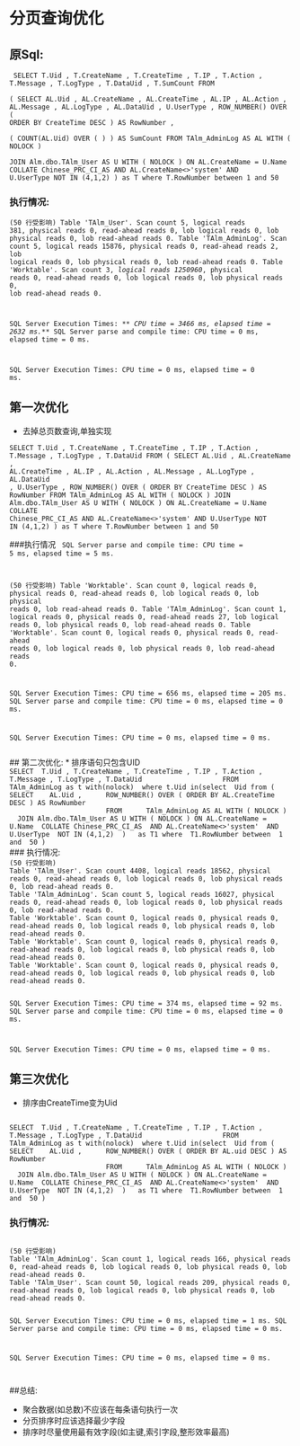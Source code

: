 # 分页查询优化
## 原Sql:

<code> SELECT  T.Uid , T.CreateName , T.CreateTime , T.IP , T.Action , T.Message , T.LogType , T.DataUid , T.SumCount                       FROM  
(  SELECT    AL.Uid ,    AL.CreateName ,    AL.CreateTime ,    AL.IP ,    AL.Action ,    AL.Message ,    AL.LogType ,    AL.DataUid ,    U.UserType ,    ROW_NUMBER() OVER ( ORDER BY CreateTime DESC ) AS RowNumber ,   
 ( COUNT(AL.Uid) OVER ( ) ) AS SumCount                        FROM      TAlm_AdminLog AS AL WITH ( NOLOCK )  
  JOIN Alm.dbo.TAlm_User AS U WITH ( NOLOCK ) ON AL.CreateName = U.Name  COLLATE Chinese_PRC_CI_AS  AND AL.CreateName<>'system'  AND U.UserType  NOT IN (4,1,2)  )  as T where T.RowNumber between  1 and  50  </code>
### 执行情况:
<code>(50 行受影响)
Table 'TAlm_User'. Scan count 5, logical reads 381, physical reads 0, read-ahead reads 0, lob logical reads 0, lob physical reads 0, lob read-ahead reads 0.
Table 'TAlm_AdminLog'. Scan count 5, logical reads 15876, physical reads 0, read-ahead reads 2, lob logical reads 0, lob physical reads 0, lob read-ahead reads 0.
Table 'Worktable'. Scan count 3, *logical reads 1250960*, physical reads 0, read-ahead reads 0, lob logical reads 0, lob physical reads 0, lob read-ahead reads 0.

 SQL Server Execution Times:
  ** *CPU time = 3466 ms,  elapsed time = 2632 ms.***
SQL Server parse and compile time: 
   CPU time = 0 ms, elapsed time = 0 ms.

 SQL Server Execution Times:
   CPU time = 0 ms,  elapsed time = 0 ms.</code>
## 第一次优化
* 去掉总页数查询,单独实现

<code>SELECT  T.Uid , T.CreateName , T.CreateTime , T.IP , T.Action , T.Message , T.LogType , T.DataUid                       FROM  (  SELECT    AL.Uid ,    AL.CreateName ,    AL.CreateTime ,    AL.IP ,    AL.Action ,    AL.Message ,    AL.LogType ,    AL.DataUid ,    U.UserType ,    ROW_NUMBER() OVER ( ORDER BY CreateTime DESC ) AS RowNumber                     FROM      TAlm_AdminLog AS AL WITH ( NOLOCK )    JOIN Alm.dbo.TAlm_User AS U WITH ( NOLOCK ) ON AL.CreateName = U.Name  COLLATE Chinese_PRC_CI_AS  AND AL.CreateName<>'system'  AND U.UserType  NOT IN (4,1,2)  )  as T where T.RowNumber between  1 and  50  
</code>
###执行情况
<code>
SQL Server parse and compile time: 
   CPU time = 5 ms, elapsed time = 5 ms.

(50 行受影响)
Table 'Worktable'. Scan count 0, logical reads 0, physical reads 0, read-ahead reads 0, lob logical reads 0, lob physical reads 0, lob read-ahead reads 0.
Table 'TAlm_AdminLog'. Scan count 1, logical reads 0, physical reads 0, read-ahead reads 27, lob logical reads 0, lob physical reads 0, lob read-ahead reads 0.
Table 'Worktable'. Scan count 0, logical reads 0, physical reads 0, read-ahead reads 0, lob logical reads 0, lob physical reads 0, lob read-ahead reads 0.

 SQL Server Execution Times:
   CPU time = 656 ms,  elapsed time = 205 ms.
SQL Server parse and compile time: 
   CPU time = 0 ms, elapsed time = 0 ms.

 SQL Server Execution Times:
   CPU time = 0 ms,  elapsed time = 0 ms.

</code>
## 第二次优化:
* 排序语句只包含UID

<code>
SELECT  T.Uid , T.CreateName , T.CreateTime , T.IP , T.Action , T.Message , T.LogType , T.DataUid                    FROM  
TAlm_AdminLog as t with(nolock)  where t.Uid in(select  Uid from (  SELECT    AL.Uid ,      ROW_NUMBER() OVER ( ORDER BY AL.CreateTime DESC ) AS RowNumber    
                        FROM      TAlm_AdminLog AS AL WITH ( NOLOCK )  
  JOIN Alm.dbo.TAlm_User AS U WITH ( NOLOCK ) ON AL.CreateName = U.Name  COLLATE Chinese_PRC_CI_AS  AND AL.CreateName<>'system'  AND U.UserType  NOT IN (4,1,2)  )   as T1 where  T1.RowNumber between  1 and  50 ) 
</code>
### 执行情况:
<code>
(50 行受影响)
Table 'TAlm_User'. Scan count 4408, logical reads 18562, physical reads 0, read-ahead reads 0, lob logical reads 0, lob physical reads 0, lob read-ahead reads 0.
Table 'TAlm_AdminLog'. Scan count 5, logical reads 16027, physical reads 0, read-ahead reads 0, lob logical reads 0, lob physical reads 0, lob read-ahead reads 0.
Table 'Worktable'. Scan count 0, logical reads 0, physical reads 0, read-ahead reads 0, lob logical reads 0, lob physical reads 0, lob read-ahead reads 0.
Table 'Worktable'. Scan count 0, logical reads 0, physical reads 0, read-ahead reads 0, lob logical reads 0, lob physical reads 0, lob read-ahead reads 0.
Table 'Worktable'. Scan count 0, logical reads 0, physical reads 0, read-ahead reads 0, lob logical reads 0, lob physical reads 0, lob read-ahead reads 0.

 SQL Server Execution Times:
   CPU time = 374 ms,  elapsed time = 92 ms.
SQL Server parse and compile time: 
   CPU time = 0 ms, elapsed time = 0 ms.

 SQL Server Execution Times:
   CPU time = 0 ms,  elapsed time = 0 ms.
</code>

## 第三次优化
* 排序由CreateTime变为Uid

<code>
SELECT  T.Uid , T.CreateName , T.CreateTime , T.IP , T.Action , T.Message , T.LogType , T.DataUid                    FROM  
TAlm_AdminLog as t with(nolock)  where t.Uid in(select  Uid from (  SELECT    AL.Uid ,      ROW_NUMBER() OVER ( ORDER BY AL.uid DESC ) AS RowNumber    
                        FROM      TAlm_AdminLog AS AL WITH ( NOLOCK )  
  JOIN Alm.dbo.TAlm_User AS U WITH ( NOLOCK ) ON AL.CreateName = U.Name  COLLATE Chinese_PRC_CI_AS  AND AL.CreateName<>'system'  AND U.UserType  NOT IN (4,1,2)  )   as T1 where  T1.RowNumber between  1 and  50 ) 
</code>

### 执行情况:
<code>
(50 行受影响)
Table 'TAlm_AdminLog'. Scan count 1, logical reads 166, physical reads 0, read-ahead reads 0, lob logical reads 0, lob physical reads 0, lob read-ahead reads 0.
Table 'TAlm_User'. Scan count 50, logical reads 209, physical reads 0, read-ahead reads 0, lob logical reads 0, lob physical reads 0, lob read-ahead reads 0.

 SQL Server Execution Times:
   CPU time = 0 ms,  elapsed time = 1 ms.
SQL Server parse and compile time: 
   CPU time = 0 ms, elapsed time = 0 ms.

 SQL Server Execution Times:
   CPU time = 0 ms,  elapsed time = 0 ms.

</code>

##总结:
* 聚合数据(如总数)不应该在每条语句执行一次
* 分页排序时应该选择最少字段
* 排序时尽量使用最有效字段(如主键,索引字段,整形效率最高)
